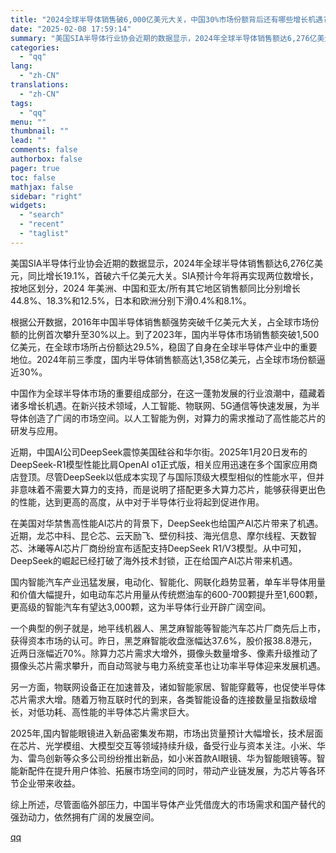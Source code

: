 ```yaml
---
title: "2024全球半导体销售破6,000亿美元大关，中国30%市场份额背后还有哪些增长机遇?"
date: "2025-02-08 17:59:14"
summary: "美国SIA半导体行业协会近期的数据显示，2024年全球半导体销售额达6,276亿美元，同比增长19...."
categories:
  - "qq"
lang:
  - "zh-CN"
translations:
  - "zh-CN"
tags:
  - "qq"
menu: ""
thumbnail: ""
lead: ""
comments: false
authorbox: false
pager: true
toc: false
mathjax: false
sidebar: "right"
widgets:
  - "search"
  - "recent"
  - "taglist"
---
```


美国SIA半导体行业协会近期的数据显示，2024年全球半导体销售额达6,276亿美元，同比增长19.1%，首破六千亿美元大关。SIA预计今年将再实现两位数增长，按地区划分，2024 年美洲、中国和亚太/所有其它地区销售额同比分别增长44.8%、18.3%和12.5%，日本和欧洲分别下滑0.4%和8.1%。

根据公开数据，2016年中国半导体销售额强势突破千亿美元大关，占全球市场份额的比例首次攀升至30%以上。到了2023年，国内半导体市场销售额突破1,500亿美元，在全球市场所占份额达29.5%，稳固了自身在全球半导体产业中的重要地位。2024年前三季度，国内半导体销售额高达1,358亿美元，占全球市场份额逼近30%。

中国作为全球半导体市场的重要组成部分，在这一蓬勃发展的行业浪潮中，蕴藏着诸多增长机遇。在新兴技术领域，人工智能、物联网、5G通信等快速发展，为半导体创造了广阔的市场空间。以人工智能为例，对算力的需求推动了高性能芯片的研发与应用。

近期，中国AI公司DeepSeek震惊美国硅谷和华尔街。2025年1月20日发布的DeepSeek-R1模型性能比肩OpenAI o1正式版，相关应用迅速在多个国家应用商店登顶。尽管DeepSeek以低成本实现了与国际顶级大模型相似的性能水平，但并非意味着不需要大算力的支持，而是说明了搭配更多大算力芯片，能够获得更出色的性能，达到更高的高度，从中对于半导体行业将起到促进作用。

在美国对华禁售高性能AI芯片的背景下，DeepSeek也给国产AI芯片带来了机遇。近期，龙芯中科、昆仑芯、云天励飞、壁仞科技、海光信息、摩尔线程、天数智芯、沐曦等AI芯片厂商纷纷宣布适配支持DeepSeek R1/V3模型。从中可知，DeepSeek的崛起已经打破了海外技术封锁，正在给国产AI芯片带来机遇。

国内智能汽车产业迅猛发展，电动化、智能化、网联化趋势显著，单车半导体用量和价值大幅提升，如电动车芯片用量从传统燃油车的600-700颗提升至1,600颗，更高级的智能汽车有望达3,000颗，这为半导体行业开辟广阔空间。

一个典型的例子就是，地平线机器人、黑芝麻智能等智能汽车芯片厂商先后上市，获得资本市场的认可。昨日，黑芝麻智能收盘涨幅达37.6%，股价报38.8港元，近两日涨幅近70%。除算力芯片需求大增外，摄像头数量增多、像素升级推动了摄像头芯片需求攀升，而自动驾驶与电力系统变革也让功率半导体迎来发展机遇。

另一方面，物联网设备正在加速普及，诸如智能家居、智能穿戴等，也促使半导体芯片需求大增。随着万物互联时代的到来，各类智能设备的连接数量呈指数级增长，对低功耗、高性能的半导体芯片需求巨大。

2025年,国内智能眼镜进入新品密集发布期，市场出货量预计大幅增长，技术层面在芯片、光学模组、大模型交互等领域持续升级，备受行业与资本关注。小米、华为、雷鸟创新等众多公司纷纷推出新品，如小米首款AI眼镜、华为智能眼镜等。智能新配件在提升用户体验、拓展市场空间的同时，带动产业链发展，为芯片等各环节企业带来收益。

综上所述，尽管面临外部压力，中国半导体产业凭借庞大的市场需求和国产替代的强劲动力，依然拥有广阔的发展空间。

[qq](https://new.qq.com/rain/a/20250208A06TEB00)

